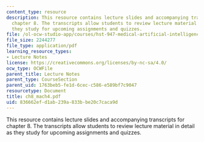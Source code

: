 ```yaml
---
content_type: resource
description: This resource contains lecture slides and accompanying transcripts for
  chapter 8. The transcripts allow students to review lecture material in detail as
  they study for upcoming assignments and quizzes.
file: /ol-ocw-studio-app/courses/hst-947-medical-artificial-intelligence-spring-2005/836662efd1ab239a833bbe20c7caca9d_ch8_mach4.pdf
file_size: 2244277
file_type: application/pdf
learning_resource_types:
- Lecture Notes
license: https://creativecommons.org/licenses/by-nc-sa/4.0/
ocw_type: OCWFile
parent_title: Lecture Notes
parent_type: CourseSection
parent_uid: 1763beb5-fe1d-6cec-c586-e589bf7c9047
resourcetype: Document
title: ch8_mach4.pdf
uid: 836662ef-d1ab-239a-833b-be20c7caca9d
---
```

This resource contains lecture slides and accompanying transcripts for chapter 8. The transcripts allow students to review lecture material in detail as they study for upcoming assignments and quizzes.